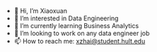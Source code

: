 - 👋 Hi, I’m Xiaoxuan
- 👀 I’m interested in Data Engineering
- 🌱 I’m currently learning Business Analytics
- 💞️ I’m looking to work on any data engineer job
- 📫 How to reach me: xzhai@student.hult.edu

<!---
zxx188/zxx188 is a ✨ special ✨ repository because its `README.md` (this file) appears on your GitHub profile.
You can click the Preview link to take a look at your changes.
--->
